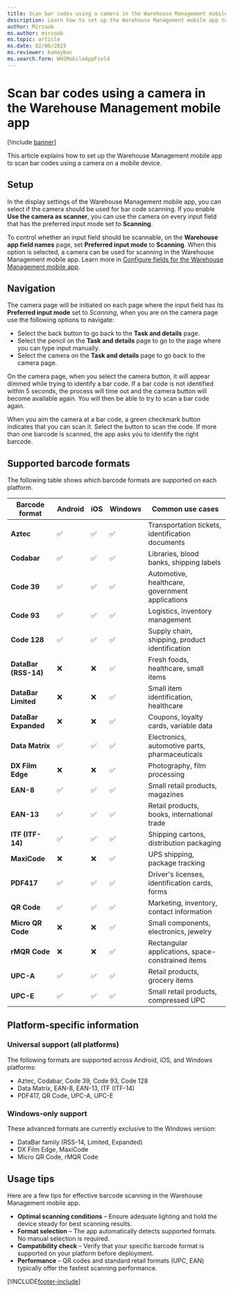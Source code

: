 ```yaml
---
title: Scan bar codes using a camera in the Warehouse Management mobile app
description: Learn how to set up the Warehouse Management mobile app to scan bar codes using a camera on a mobile device, including an outline on supported bar code formats. 
author: Mirzaab
ms.author: mirzaab
ms.topic: article
ms.date: 02/06/2025
ms.reviewer: kamaybac
ms.search.form: WHSMobileAppField
---
```


# Scan bar codes using a camera in the Warehouse Management mobile app

[!include [banner](../includes/banner.md)]

This article explains how to set up the Warehouse Management mobile app to scan bar codes using a camera on a mobile device.

## Setup

In the display settings of the Warehouse Management mobile app, you can select if the camera should be used for bar code scanning. If you enable **Use the camera as scanner**, you can use the camera on every input field that has the preferred input mode set to **Scanning**.

To control whether an input field should be scannable, on the **Warehouse app field names** page, set **Preferred input mode** to **Scanning**. When this option is selected, a camera can be used for scanning in the Warehouse Management mobile app. Learn more in [Configure fields for the Warehouse Management mobile app](configure-app-field-names-priorities-warehouse.md).

## Navigation

The camera page will be initiated on each page where the input field has its **Preferred input mode** set to *Scanning*, when you are on the camera page use the following options to navigate:

- Select the back button to go back to the **Task and details** page.
- Select the pencil on the **Task and details** page to go to the page where you can type input manually.
- Select the camera on the **Task and details** page to go back to the camera page.

On the camera page, when you select the camera button, it will appear dimmed while trying to identify a bar code. If a bar code is not identified within 5 seconds, the process will time out and the camera button will become available again. You will then be able to try to scan a bar code again.

When you aim the camera at a bar code, a green checkmark button indicates that you can scan it. Select the button to scan the code. If more than one barcode is scanned, the app asks you to identify the right barcode.

## Supported barcode formats

The following table shows which barcode formats are supported on each platform.

| Barcode format | Android | iOS | Windows | Common use cases |
|----------------|---------|-----|---------|------------------|
| **Aztec** | ✅ | ✅ | ✅ | Transportation tickets, identification documents |
| **Codabar** | ✅ | ✅ | ✅ | Libraries, blood banks, shipping labels |
| **Code 39** | ✅ | ✅ | ✅ | Automotive, healthcare, government applications |
| **Code 93** | ✅ | ✅ | ✅ | Logistics, inventory management |
| **Code 128** | ✅ | ✅ | ✅ | Supply chain, shipping, product identification |
| **DataBar (RSS-14)** | ❌ | ❌ | ✅ | Fresh foods, healthcare, small items |
| **DataBar Limited** | ❌ | ❌ | ✅ | Small item identification, healthcare |
| **DataBar Expanded** | ❌ | ❌ | ✅ | Coupons, loyalty cards, variable data |
| **Data Matrix** | ✅ | ✅ | ✅ | Electronics, automotive parts, pharmaceuticals |
| **DX Film Edge** | ❌ | ❌ | ✅ | Photography, film processing |
| **EAN-8** | ✅ | ✅ | ✅ | Small retail products, magazines |
| **EAN-13** | ✅ | ✅ | ✅ | Retail products, books, international trade |
| **ITF (ITF-14)** | ✅ | ✅ | ✅ | Shipping cartons, distribution packaging |
| **MaxiCode** | ❌ | ❌ | ✅ | UPS shipping, package tracking |
| **PDF417** | ✅ | ✅ | ✅ | Driver's licenses, identification cards, forms |
| **QR Code** | ✅ | ✅ | ✅ | Marketing, inventory, contact information |
| **Micro QR Code** | ❌ | ❌ | ✅ | Small components, electronics, jewelry |
| **rMQR Code** | ❌ | ❌ | ✅ | Rectangular applications, space-constrained items |
| **UPC-A** | ✅ | ✅ | ✅ | Retail products, grocery items |
| **UPC-E** | ✅ | ✅ | ✅ | Small retail products, compressed UPC |

## Platform-specific information

### Universal support (all platforms)

The following formats are supported across Android, iOS, and Windows platforms:

- Aztec, Codabar, Code 39, Code 93, Code 128
- Data Matrix, EAN-8, EAN-13, ITF (ITF-14)
- PDF417, QR Code, UPC-A, UPC-E

### Windows-only support

These advanced formats are currently exclusive to the Windows version:

- DataBar family (RSS-14, Limited, Expanded)
- DX Film Edge, MaxiCode
- Micro QR Code, rMQR Code

## Usage tips

Here are a few tips for effective barcode scanning in the Warehouse Management mobile app.

- **Optimal scanning conditions** – Ensure adequate lighting and hold the device steady for best scanning results.
- **Format selection** – The app automatically detects supported formats. No manual selection is required.
- **Compatibility check** – Verify that your specific barcode format is supported on your platform before deployment.
- **Performance** – QR codes and standard retail formats (UPC, EAN) typically offer the fastest scanning performance.

[!INCLUDE[footer-include](../../includes/footer-banner.md)]